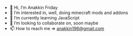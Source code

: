 - 👋 Hi, I’m Anakkin Friday
- 👀 I’m interested in, well, doing minecraft mods and addons
- 🌱 I’m currently learning JavaScript
- 💞️ I’m looking to collaborate on, soon maybe
- 📫 How to reach me => anakkin196@gmail.com

<!---
Anakkin196/Anakkin196 is a ✨ special ✨ repository because its `README.md` (this file) appears on your GitHub profile.
You can click the Preview link to take a look at your changes.
--->
